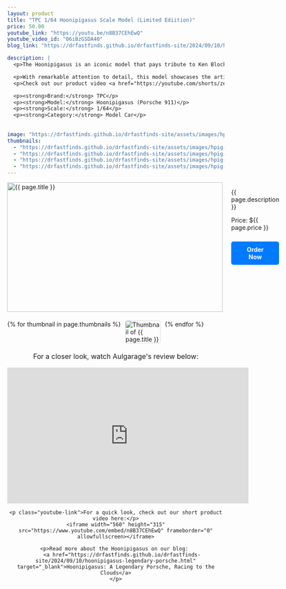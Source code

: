 ```yaml
---
layout: product
title: "TPC 1/64 Hoonipigasus Scale Model (Limited Ediition)"
price: 50.00
youtube_link: "https://youtu.be/n8B37CEhEwQ"
youtube_video_id: "06iBzGSDA40"
blog_link: "https://drfastfinds.github.io/drfastfinds-site/2024/09/10/hoonipigasus-legendary-porsche.html"

description: |
  <p>The Hoonipigasus is an iconic model that pays tribute to Ken Block's incredible legacy in motorsports. Known for its stunning design and powerful performance, this model captures the essence of the legendary Porsche Hoonipigasus. A perfect addition for any car enthusiast or model collector.</p>

  <p>With remarkable attention to detail, this model showcases the artistic livery inspired by the historic 1971 Porsche 917/20 “Pink Pig.” Experience the spirit of racing with this high-quality representation of the Hoonipigasus.</p>
  <p>Check out our product video <a href="https://youtube.com/shorts/ze9GpKpcico?feature=share" target="_blank">here</a>.</p>

  <p><strong>Brand:</strong> TPC</p>
  <p><strong>Model:</strong> Hoonipigasus (Porsche 911)</p>
  <p><strong>Scale:</strong> 1/64</p>
  <p><strong>Category:</strong> Model Car</p>
  
  
image: "https://drfastfinds.github.io/drfastfinds-site/assets/images/hpig-4.jpg"
thumbnails:
  - "https://drfastfinds.github.io/drfastfinds-site/assets/images/hpig-1.jpg"
  - "https://drfastfinds.github.io/drfastfinds-site/assets/images/hpig-2.jpg"
  - "https://drfastfinds.github.io/drfastfinds-site/assets/images/hpig-3.jpg"
  - "https://drfastfinds.github.io/drfastfinds-site/assets/images/hpig-4.jpg"
---
```


<div class="product-detail">
    <div class="product-image-box">
        <img class="main-image" src="{{ page.image }}" alt="{{ page.title }}">
    </div>
    <div class="product-text">
        <p>{{ page.description }}</p>
        <p>Price: ${{ page.price }}</p>
        <a href="{{ site.baseurl }}/order" class="buy-now">Order Now</a>
    </div>
</div>

<div class="thumbnail-carousel">
    {% for thumbnail in page.thumbnails %}
    <img class="thumbnail" src="{{ thumbnail }}" alt="Thumbnail of {{ page.title }}">
    {% endfor %}
</div>

<div style="text-align: center;">
    <p class="youtube-link">For a closer look, watch Aulgarage's review below:</p>
    <iframe width="560" height="315" src="https://www.youtube.com/embed/y_HPB8HF540" frameborder="0" allowfullscreen></iframe>

    <p class="youtube-link">For a quick look, check out our short product video here:</p>
    <iframe width="560" height="315" src="https://www.youtube.com/embed/n8B37CEhEwQ" frameborder="0" allowfullscreen></iframe>

    <p>Read more about the Hoonipigasus on our blog: 
        <a href="https://drfastfinds.github.io/drfastfinds-site/2024/09/10/hoonipigasus-legendary-porsche.html" target="_blank">Hoonipigasus: A Legendary Porsche, Racing to the Clouds</a>
    </p>
</div>

<style>
.product-detail {
    display: flex;
    align-items: flex-start;
    gap: 20px;
    margin-bottom: 20px;
}

.product-image-box {
    flex-shrink: 0;
    width: 500px; 
    height: 300px; 
    overflow: hidden; 
}

.main-image {
    width: 100%; 
    height: 100%; 
    object-fit: contain; 
    display: block;
}

.product-text {
    max-width: 400px;
    flex-grow: 1;
}

.thumbnail-carousel {
    margin-top: 20px;
    display: flex;
    flex-wrap: wrap; 
    gap: 10px;
    justify-content: flex-start;
}

.thumbnail {
    max-width: 80px;
    cursor: pointer;
    border: 1px solid #ddd;
    border-radius: 4px;
}

.youtube-link {
    text-align: center;
    margin-top: 20px;
    font-size: 16px;
}

.buy-now {
    display: inline-block;
    padding: 10px 20px;
    margin-top: 10px;
    background-color: #007bff;
    color: #fff;
    text-decoration: none;
    border-radius: 5px;
    font-weight: bold;
    text-align: center;
}

.buy-now:hover {
    background-color: #0056b3;
}
</style>

<script>
document.addEventListener('DOMContentLoaded', function() {
    const mainImage = document.querySelector('.main-image');
    const thumbnails = document.querySelectorAll('.thumbnail');

    thumbnails.forEach(thumbnail => {
        thumbnail.addEventListener('click', function() {
            mainImage.src = this.src;
        });
    });
});
</script>
